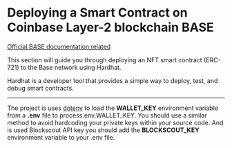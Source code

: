 # Deploying a Smart Contract on Coinbase Layer-2 blockchain BASE

[Official BASE documentation related](https://docs.base.org/guides/deploy-smart-contracts)

This section will guide you through deploying an NFT smart contract (ERC-721) to the Base network using Hardhat.

Hardhat is a developer tool that provides a simple way to deploy, test, and debug smart contracts.

---

The project is uses [dotenv](https://github.com/motdotla/dotenv) to load the **WALLET_KEY** environment variable from a **.env** file to process.env.WALLET_KEY. You should use a similar method to avoid hardcoding your private keys within your source code.
And is used Blockscout API key you should add the **BLOCKSCOUT_KEY** environment variable to your .env file.
